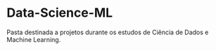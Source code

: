 # Data-Science-ML

 Pasta destinada a projetos durante os estudos de Ciência de Dados e Machine Learning.
